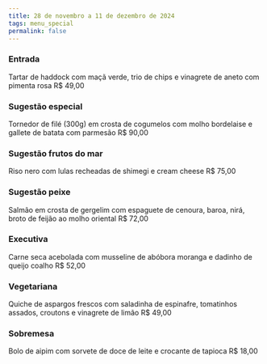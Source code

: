 ```yaml
---
title: 28 de novembro a 11 de dezembro de 2024
tags: menu_special
permalink: false
---
```

### E﻿ntrada

Tartar de haddock com maçã verde, trio de chips e vinagrete de aneto com pimenta rosa R$ 49,00

### Sugestão especial

Tornedor de filé (300g) em crosta de cogumelos com molho bordelaise e gallete de batata com  parmesão R$ 90,00

### Sugestão frutos do mar

Riso nero com lulas recheadas de shimegi e cream cheese R$ 75,00

### Sugestão peixe

Salmão em crosta de gergelim com espaguete de cenoura, baroa, nirá, broto de feijão ao molho oriental R$ 72,00

### Executiva

Carne seca acebolada com musseline de abóbora moranga e dadinho de queijo coalho R$ 52,00

### **Vegetariana**

Quiche de aspargos frescos com saladinha de espinafre, tomatinhos assados, croutons e vinagrete de limão R$ 49,00

### Sobremesa

Bolo de aipim com sorvete de doce de leite e crocante de tapioca R$ 18,00